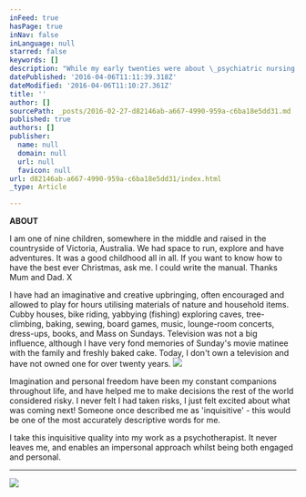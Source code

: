 ```yaml
---
inFeed: true
hasPage: true
inNav: false
inLanguage: null
starred: false
keywords: []
description: "While my early twenties were about \_psychiatric nursing and scuba diving, my late twenties were all about international travel. I have spent close to twelve years travelling, not all at once. I spent four years living and working in Thailand, where I met my future husband, and together we operated a yacht charter business, whilst living aboard one 45ft ketch. I taught scuba diving as well during this time, and we married there in 1992. I was 32 years old.\_"
datePublished: '2016-04-06T11:11:39.318Z'
dateModified: '2016-04-06T11:10:27.361Z'
title: ''
author: []
sourcePath: _posts/2016-02-27-d82146ab-a667-4990-959a-c6ba18e5dd31.md
published: true
authors: []
publisher:
  name: null
  domain: null
  url: null
  favicon: null
url: d82146ab-a667-4990-959a-c6ba18e5dd31/index.html
_type: Article

---
```

**ABOUT**

I am one of nine children, somewhere in the middle and raised in the countryside of Victoria, Australia. We had space to run, explore and have adventures. It was a good childhood all in all. If you want to know how to have the best ever Christmas, ask me. I could write the manual. Thanks Mum and Dad. X

I have had an imaginative and creative upbringing, often encouraged and allowed to play for hours utilising materials of nature and household items. Cubby houses, bike riding, yabbying (fishing) exploring caves, tree-climbing, baking, sewing, board games, music, lounge-room concerts, dress-ups, books, and Mass on Sundays. Television was not a big influence,  although I have very fond memories of Sunday's movie matinee with the family and freshly baked cake. Today, I don't own a television and have not owned one for over twenty years.  ![](https://the-grid-user-content.s3-us-west-2.amazonaws.com/4a96ccda-56a9-4138-b0f4-67ae69ad9baf.jpg)

Imagination and personal freedom have been my constant companions throughout life, and have helped me to make decisions the rest of the world considered risky. I never felt I had taken risks, I just felt excited about what was coming next!  Someone once described me as 'inquisitive' - this would be one of the most accurately descriptive words for me. 

I take this inquisitive quality into my work as a psychotherapist. It never leaves me, and enables an impersonal approach whilst being both engaged and personal. 

****
![](https://the-grid-user-content.s3-us-west-2.amazonaws.com/29fb1236-d987-4a0b-983d-f9a7f2c3bbc7.jpg)